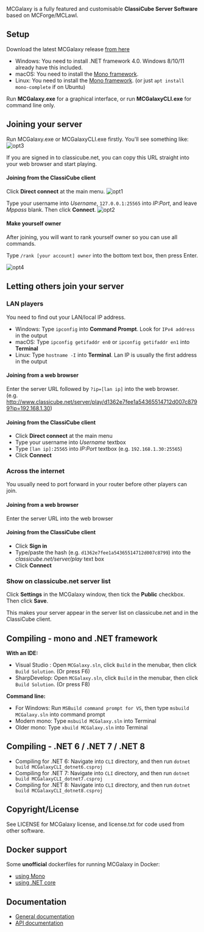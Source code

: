MCGalaxy is a fully featured and customisable **ClassiCube Server Software** based on MCForge/MCLawl.

**Setup**
-----------------
Download the latest MCGalaxy release [from here](https://github.com/ClassiCube/MCGalaxy/releases)
* Windows: You need to install .NET framework 4.0. Windows 8/10/11 already have this included.
* macOS:   You need to install the [Mono framework](https://www.mono-project.com).
* Linux:   You need to install the [Mono framework](https://www.mono-project.com). (or just `apt install mono-complete` if on Ubuntu)

Run **MCGalaxy.exe** for a graphical interface, or run **MCGalaxyCLI.exe** for command line only.

Joining your server
-----------------
Run MCGalaxy.exe or MCGalaxyCLI.exe firstly. You'll see something like:
![opt3](https://github.com/user-attachments/assets/e46128bd-6a3f-422a-8076-fbd9d86fa28e)

If you are signed in to classicube.net, you can copy this URL straight into your web browser and start playing.

#### Joining from the ClassiCube client
Click **Direct connect** at the main menu.
![opt1](https://github.com/user-attachments/assets/46ad28c2-ac42-418b-a1c8-88d161503cd5)

Type your username into *Username*, ```127.0.0.1:25565``` into *IP:Port*, and leave *Mppass* blank. Then click **Connect**.
![opt2](https://github.com/user-attachments/assets/8f57d45d-ef2f-4573-95d7-bf0eb22f21af)

#### Make yourself owner
After joining, you will want to rank yourself owner so you can use all commands.

Type ```/rank [your account] owner``` into the bottom text box, then press Enter.

![opt4](https://github.com/user-attachments/assets/7d8fc147-2183-4a96-88cb-47658051eace)


Letting others join your server
-----------------
### LAN players
You need to find out your LAN/local IP address.
*  Windows: Type ```ipconfig``` into **Command Prompt**. Look for ```IPv4 address``` in the output
*  macOS: Type ```ipconfig getifaddr en0``` or ```ipconfig getifaddr en1``` into **Terminal**
*  Linux: Type ```hostname -I``` into **Terminal**. Lan IP is usually the first address in the output

#### Joining from a web browser
Enter the server URL followed by ```?ip=[lan ip]``` into the web browser.<br>
(e.g. http://www.classicube.net/server/play/d1362e7fee1a54365514712d007c8799?ip=192.168.1.30)

#### Joining from the ClassiCube client
* Click **Direct connect** at the main menu
* Type your username into *Username* textbox
* Type ```[lan ip]:25565``` into *IP:Port* textbox (e.g. ```192.168.1.30:25565```)
* Click **Connect**

### Across the internet
You usually need to port forward in your router before other players can join.

#### Joining from a web browser
Enter the server URL into the web browser

#### Joining from the ClassiCube client
* Click **Sign in**
* Type/paste the hash (e.g. ```d1362e7fee1a54365514712d007c8799```) into the *classicube.net/server/play* text box
* Click **Connect**


### Show on classicube.net server list
Click **Settings** in the MCGalaxy window, then tick the **Public** checkbox. Then click **Save**.

This makes your server appear in the server list on classicube.net and in the ClassiCube client.

Compiling - mono and .NET framework
-----------------
**With an IDE:**
* Visual Studio : Open `MCGalaxy.sln`, click `Build` in the menubar, then click `Build Solution`. (Or press F6)
* SharpDevelop: Open `MCGalaxy.sln`, click `Build` in the menubar, then click `Build Solution`. (Or press F8)

**Command line:**
* For Windows: Run `MSBuild command prompt for VS`, then type `msbuild MCGalaxy.sln` into command prompt
* Modern mono: Type `msbuild MCGalaxy.sln` into Terminal
* Older mono: Type `xbuild MCGalaxy.sln` into Terminal

Compiling - .NET 6 / .NET 7 / .NET 8
-----------------

* Compiling for .NET 6: Navigate into `CLI` directory, and then run `dotnet build MCGalaxyCLI_dotnet6.csproj`
* Compiling for .NET 7: Navigate into `CLI` directory, and then run `dotnet build MCGalaxyCLI_dotnet7.csproj`
* Compiling for .NET 8: Navigate into `CLI` directory, and then run `dotnet build MCGalaxyCLI_dotnet8.csproj`

Copyright/License
-----------------
See LICENSE for MCGalaxy license, and license.txt for code used from other software.

Docker support
-----------------
Some **unofficial** dockerfiles for running MCGalaxy in Docker:
* [using Mono](https://github.com/ClassiCube/MCGalaxy/pull/577/files)
* [using .NET core](https://github.com/ClassiCube/MCGalaxy/pull/629/files)

Documentation
-----------------
* [General documentation](https://github.com/ClassiCube/MCGalaxy/wiki)
* [API documentation](https://github.com/ClassiCube/MCGalaxy-API-Documentation)

